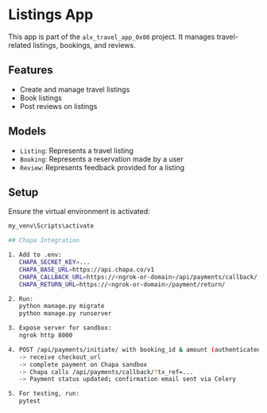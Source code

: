 # Listings App

This app is part of the `alx_travel_app_0x00` project. It manages travel-related listings, bookings, and reviews.

## Features

- Create and manage travel listings
- Book listings
- Post reviews on listings

## Models

- `Listing`: Represents a travel listing
- `Booking`: Represents a reservation made by a user
- `Review`: Represents feedback provided for a listing

## Setup

Ensure the virtual environment is activated:

```bash
my_venv\Scripts\activate

## Chapa Integration

1. Add to .env:
   CHAPA_SECRET_KEY=...
   CHAPA_BASE_URL=https://api.chapa.co/v1
   CHAPA_CALLBACK_URL=https://<ngrok-or-domain>/api/payments/callback/
   CHAPA_RETURN_URL=https://<ngrok-or-domain>/payment/return/

2. Run:
   python manage.py migrate
   python manage.py runserver

3. Expose server for sandbox:
   ngrok http 8000

4. POST /api/payments/initiate/ with booking_id & amount (authenticated)
   -> receive checkout_url
   -> complete payment on Chapa sandbox
   -> Chapa calls /api/payments/callback/?tx_ref=...
   -> Payment status updated; confirmation email sent via Celery

5. For testing, run:
   pytest
